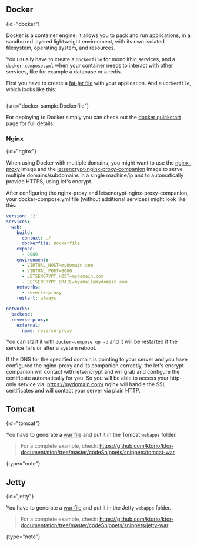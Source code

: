 [//]: # (title: Containers)

<include src="lib.md" include-id="outdated_warning"/>

## Docker
{id="docker"}

Docker is a container engine: it allows you to pack and run applications, in a sandboxed layered
lightweight environment, with its own isolated filesystem, operating system, and resources.

You usually have to create a `Dockerfile` for monolithic services, and a `docker-compose.yml`
when your container needs to interact with other services, like for example a database or a redis.

First you have to create a [fat-jar file](fatjar.md) with your application. And a `Dockerfile`, which looks like this:

```dockerfile
```
{src="docker-sample.Dockerfile"}

For deploying to Docker simply you can check out the [docker quickstart](docker.md) page for full details.

### Nginx
{id="nginx"}

When using Docker with multiple domains, you might want to use the
[nginx-proxy](https://github.com/jwilder/nginx-proxy) image and the
[letsencrypt-nginx-proxy-companion](https://github.com/JrCs/docker-letsencrypt-nginx-proxy-companion) image
to serve multiple domains/subdomains in a single machine/ip and to automatically provide HTTPS,
using let's encrypt.

After configuring the nginx-proxy and letsencrypt-nginx-proxy-companion, your docker-compose.yml file
(without additional services) might look like this:


```yaml
version: '2'
services:
  web:
    build:
      context: ./
      dockerfile: Dockerfile
    expose:
      - 8080
    environment:
      - VIRTUAL_HOST=mydomain.com
      - VIRTUAL_PORT=8080
      - LETSENCRYPT_HOST=mydomain.com
      - LETSENCRYPT_EMAIL=myemail@mydomain.com
    networks:
      - reverse-proxy
    restart: always

networks:
  backend:
  reverse-proxy:
    external:
      name: reverse-proxy
```

You can start it with `docker-compose up -d` and it will be restarted if the service fails or
after a system reboot.

If the DNS for the specified domain is pointing to your server and you have configured the nginx-proxy and its companion correctly,
the let's encrypt companion will contact with letsencrypt and will grab and configure the certificate automatically
for you. So you will be able to access your http-only service via: https://mydomain.com/ nginx will handle the SSL certificates
and will contact your server via plain HTTP.

## Tomcat
{id="tomcat"}

You have to generate a [war file](war.md) and put it in the Tomcat `webapps` folder.

>For a complete example, check:
><https://github.com/ktorio/ktor-documentation/tree/master/codeSnippets/snippets/tomcat-war>
>
{type="note"}

## Jetty
{id="jetty"}

You have to generate a [war file](war.md) and put it in the Jetty `webapps` folder.

>For a complete example, check:
><https://github.com/ktorio/ktor-documentation/tree/master/codeSnippets/snippets/jetty-war>
>
{type="note"}


